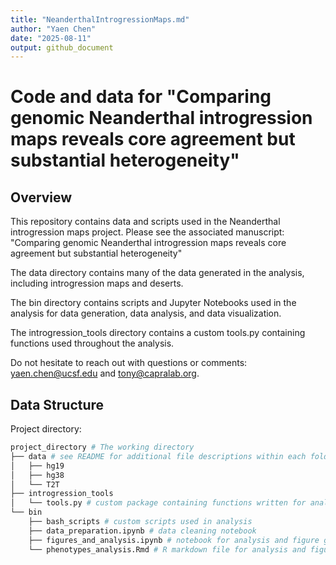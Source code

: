```yaml
---
title: "NeanderthalIntrogressionMaps.md"
author: "Yaen Chen"
date: "2025-08-11"
output: github_document
---
```

# Code and data for "Comparing genomic Neanderthal introgression maps reveals core agreement but substantial heterogeneity"
   
## Overview

This repository contains data and scripts used in the Neanderthal introgression maps project. Please see the associated manuscript: "Comparing genomic Neanderthal introgression maps reveals core agreement but substantial heterogeneity"

The data directory contains many of the data generated in the analysis, including introgression maps and deserts.

The bin directory contains scripts and Jupyter Notebooks used in the analysis for data generation, data analysis, and data visualization. 

The introgression_tools directory contains a custom tools.py containing functions used throughout the analysis.

Do not hesitate to reach out with questions or comments: yaen.chen@ucsf.edu and tony@capralab.org.


## Data Structure

Project directory: 

```bash
project_directory # The working directory
├── data # see README for additional file descriptions within each folder
│   ├── hg19
│   ├── hg38
│   └── T2T
├── introgression_tools
│   └── tools.py # custom package containing functions written for analysis
└── bin 
    ├── bash_scripts # custom scripts used in analysis
    ├── data_preparation.ipynb # data cleaning notebook
    ├── figures_and_analysis.ipynb # notebook for analysis and figure generation in the manuscript
    └── phenotypes_analysis.Rmd # R markdown file for analysis and figure generation in the manuscripts (phenotype enrichments)
```
